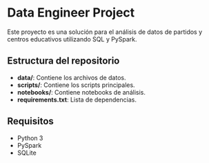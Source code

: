 # Data Engineer Project

Este proyecto es una solución para el análisis de datos de partidos y centros educativos utilizando SQL y PySpark.

## Estructura del repositorio

- **data/**: Contiene los archivos de datos.
- **scripts/**: Contiene los scripts principales.
- **notebooks/**: Contiene notebooks de análisis.
- **requirements.txt**: Lista de dependencias.

## Requisitos

- Python 3
- PySpark
- SQLite


